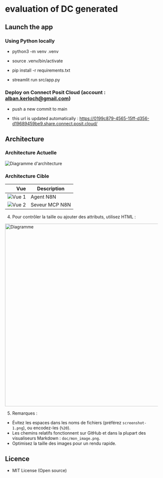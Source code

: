 # evaluation of DC generated

## Launch the app

### Using Python locally

- python3 -m venv .venv

- source .venv/bin/activate

- pip install -r requirements.txt

- streamlit run src/app.py


### Deploy on Connect Posit Cloud (account : alban.kerloch@gmail.com)

- push a new commit to main

- this url is updated automatically : https://0199c879-4565-15ff-d356-d19689459be9.share.connect.posit.cloud/

## Architecture

### Architecture Actuelle

![Diagramme d'architecture](doc/achi-actuelle.png)

### Architecture Cible

| Vue | Description |
|---:|---|
| ![Vue 1](doc/achi-n8n.png) | Agent N8N |
| ![Vue 2](doc/achi-mcp.png) | Seveur MCP N8N |

4. Pour contrôler la taille ou ajouter des attributs, utilisez HTML :
<img src="doc/diagram.png" alt="Diagramme" width="600"/>

5. Remarques :
- Évitez les espaces dans les noms de fichiers (préférez `screenshot-1.png`), ou encodez-les (`%20`).
- Les chemins relatifs fonctionnent sur GitHub et dans la plupart des visualiseurs Markdown : `doc/mon_image.png`.
- Optimisez la taille des images pour un rendu rapide.

## Licence

- MIT License (Open source)
